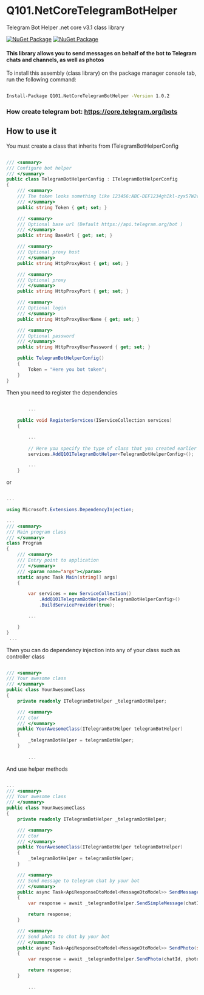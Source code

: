 # Q101.NetCoreTelegramBotHelper
 Telegram Bot Helper .net core v3.1 class library
 
[![NuGet Package](https://img.shields.io/nuget/v/Q101.NetCoreTelegramBotHelper.svg?style=for-the-badge&logo=appveyor)](https://www.nuget.org/packages/Q101.NetCoreTelegramBotHelper)
[![NuGet Package](https://img.shields.io/nuget/dt/Q101.NetCoreTelegramBotHelper.svg?style=for-the-badge&logo=appveyor)](https://www.nuget.org/packages/Q101.NetCoreTelegramBotHelper)

#### This library allows you to send messages on behalf of the bot to Telegram chats and channels, as well as photos


 To install this assembly (class library) on the package manager console tab, run the following command:
```bash

Install-Package Q101.NetCoreTelegramBotHelper -Version 1.0.2

```

### How create telegram bot: https://core.telegram.org/bots

## How to use it

You must create a class that inherits from ITelegramBotHelperConfig

```cs

/// <summary>
/// Configure bot helper
/// </summary>
public class TelegramBotHelperConfig : ITelegramBotHelperConfig
{
    /// <summary>
    /// The token looks something like 123456:ABC-DEF1234ghIkl-zyx57W2v1u123ew11
    /// </summary>
    public string Token { get; set; }

    /// <summary>
    /// Optional base url (Default https://api.telegram.org/bot )
    /// </summary>
    public string BaseUrl { get; set; }

    /// <summary>
    /// Optional proxy host
    /// </summary>
    public string HttpProxyHost { get; set; }

    /// <summary>
    /// Optional proxy
    /// </summary>
    public string HttpProxyPort { get; set; }

    /// <summary>
    /// Optional login
    /// </summary>
    public string HttpProxyUserName { get; set; }

    /// <summary>
    /// Optional password
    /// </summary>
    public string HttpProxyUserPassword { get; set; }

    public TelegramBotHelperConfig()
    {
        Token = "Here you bot token";
    }
}

```

Then you need to register the dependencies

```cs
		
		...
		
    public void RegisterServices(IServiceCollection services)
    {

        ...
			
        // Here you specify the type of class that you created earlier for configuration
        services.AddQ101TelegramBotHelper<TelegramBotHelperConfig>();

        ...
    }

```

or

```cs

...

using Microsoft.Extensions.DependencyInjection;

...
/// <summary>
/// Main program class
/// </summary>
class Program
{
    /// <summary>
    /// Entry point to application
    /// </summary>
    /// <param name="args"></param>
    static async Task Main(string[] args)
    {

        var services = new ServiceCollection()
            .AddQ101TelegramBotHelper<TelegramBotHelperConfig>()
            .BuildServiceProvider(true);

        ...

    }
}
 ...

```

Then you can do dependency injection into any of your class such as controller class


```cs

/// <summary>
/// Your awesome class
/// </summary>
public class YourAwesomeClass
{
    private readonly ITelegramBotHelper _telegramBotHelper;

    /// <summary>
    /// ctor
    /// </summary>		
    public YourAwesomeClass(ITelegramBotHelper telegramBotHelper)
    {
        _telegramBotHelper = telegramBotHelper;
    }
		
		...

```

And use helper methods


```cs

...
/// <summary>
/// Your awesome class
/// </summary>
public class YourAwesomeClass
{
    private readonly ITelegramBotHelper _telegramBotHelper;

    /// <summary>
    /// ctor
    /// </summary>		
    public YourAwesomeClass(ITelegramBotHelper telegramBotHelper)
    {
        _telegramBotHelper = telegramBotHelper;
    }

    /// <summary>
    /// Send message to telegram chat by your bot
    /// </summary>			
    public async Task<ApiResponseDtoModel<MessageDtoModel>> SendMessage(string chatId, string message)
    {
        var response = await _telegramBotHelper.SendSimpleMessage(chatId, message);

        return response;
    }

    /// <summary>
    /// Send photo to chat by your bot
    /// </summary>			
    public async Task<ApiResponseDtoModel<MessageDtoModel>> SendPhoto(string chatId, string photoFilePath)
    {
        var response = await _telegramBotHelper.SendPhoto(chatId, photoFilePath);

        return response;
    }
		
		...

```